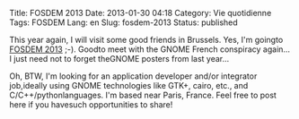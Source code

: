 Title: FOSDEM 2013
Date: 2013-01-30 04:18
Category: Vie quotidienne
Tags: FOSDEM
Lang: en
Slug: fosdem-2013
Status: published

This year again, I will visit some good friends in Brussels. Yes, I'm goingto [FOSDEM 2013](https://fosdem.org/2013/) ;-). Goodto meet with the GNOME French conspiracy again… I just need not to forget theGNOME posters from last year…

Oh, BTW, I'm looking for an application developer and/or integrator job,ideally using GNOME technologies like GTK+, cairo, etc., and C/C++/pythonlanguages. I'm based near Paris, France. Feel free to post here if you havesuch opportunities to share!
